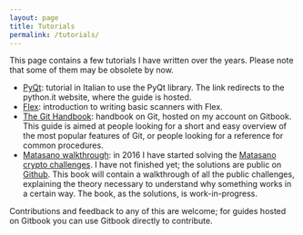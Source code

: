```yaml
---
layout: page
title: Tutorials
permalink: /tutorials/
---
```


This page contains a few tutorials I have written over the years. Please note that some
of them may be obsolete by now.

*  [PyQt](http://www.python.it/wiki/show/qttutorial): tutorial in Italian to use the PyQt library. The link redirects
to the python.it website, where the guide is hosted.
*  [Flex](flex.md): introduction to writing basic scanners with Flex.
*  [The Git Handbook](https://www.gitbook.com/book/shainer/git-handbook/details): handbook on Git, hosted on my account
on Gitbook. This guide is aimed at people looking for a short and easy overview of the most popular features of Git,
or people looking for a reference for common procedures.
*  [Matasano walkthrough](https://www.gitbook.com/book/shainer/matasano-crypto-challenges-walkthrough/details):
in 2016 I have started solving the [Matasano crypto challenges](http://cryptopals.com). I have not finished yet; the
solutions are public on [Github](https://github.com/shainer/matasano). This book will contain a walkthrough of all
the public challenges, explaining the theory necessary to understand why something works in a certain way.
The book, as the solutions, is work-in-progress.

Contributions and feedback to any of this are welcome; for guides hosted on Gitbook you can use Gitbook directly to contribute.

